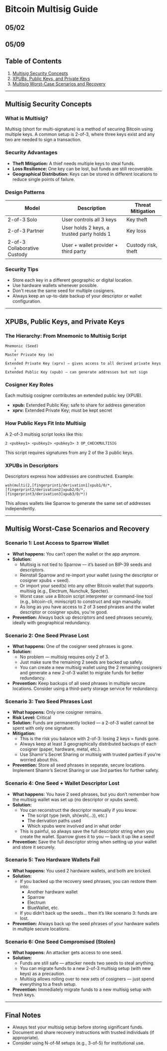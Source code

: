 
# Bitcoin Multisig Guide

## 05/02

## 05/09

## Table of Contents
1. [Multisig Security Concepts](#multisig-security-concepts)
2. [XPUBs, Public Keys, and Private Keys](#xpubs-public-keys-and-private-keys)
3. [Multisig Worst-Case Scenarios and Recovery](#multisig-worst-case-scenarios-and-recovery)

---

## Multisig Security Concepts

### What is Multisig?
Multisig (short for multi-signature) is a method of securing Bitcoin using multiple keys. A common setup is 2-of-3, where three keys exist and any two are needed to sign a transaction.

### Security Advantages
- **Theft Mitigation:** A thief needs multiple keys to steal funds.
- **Loss Resilience:** One key can be lost, but funds are still recoverable.
- **Geographical Distribution:** Keys can be stored in different locations to reduce single points of failure.

### Design Patterns
| Model           | Description                                      | Threat Mitigation |
|----------------|--------------------------------------------------|-------------------|
| 2-of-3 Solo     | User controls all 3 keys                         | Key theft         |
| 2-of-3 Partner  | User holds 2 keys, a trusted party holds 1      | Key loss          |
| 2-of-3 Collaborative Custody | User + wallet provider + third party | Custody risk, theft |

### Security Tips
- Store each key in a different geographic or digital location.
- Use hardware wallets whenever possible.
- Don't reuse the same seed for multiple cosigners.
- Always keep an up-to-date backup of your descriptor or wallet configuration.

---

## XPUBs, Public Keys, and Private Keys

### The Hierarchy: From Mnemonic to Multisig Script

```plaintext
Mnemonic (Seed)
    ↓
Master Private Key (m)
    ↓
Extended Private Key (xprv) — gives access to all derived private keys
    ↓
Extended Public Key (xpub) — can generate addresses but not sign
```

### Cosigner Key Roles
Each multisig cosigner contributes an extended public key (XPUB).
- **xpub:** Extended Public Key; safe to share for address generation
- **xprv:** Extended Private Key; must be kept secret

### How Public Keys Fit Into Multisig
A 2-of-3 multisig script looks like this:
```
2 <pubkey1> <pubkey2> <pubkey3> 3 OP_CHECKMULTISIG
```
This script requires signatures from any 2 of the 3 public keys.

### XPUBs in Descriptors
Descriptors express how addresses are constructed. Example:
```
wsh(multi(2,[fingerprint1/derivation1]xpub1/0/*,[fingerprint2/derivation2]xpub2/0/*,[fingerprint3/derivation3]xpub3/0/*))
```
This allows wallets like Sparrow to generate the same set of addresses independently.

---

## Multisig Worst-Case Scenarios and Recovery

### Scenario 1: Lost Access to Sparrow Wallet
- **What happens:** You can’t open the wallet or the app anymore.
- **Solution:**
    - Multisig is not tied to Sparrow — it’s based on BIP-39 seeds and descriptors.
    - Reinstall Sparrow and re-import your wallet (using the descriptor or cosigner xpubs + seed).
    - Or import your seed(s) into any other Bitcoin wallet that supports multisig (e.g., Electrum, Nunchuk, Specter).
    - Worst case: use a Bitcoin script interpreter or command-line tool (e.g., bitcoin-cli, miniscript) to construct and sign manually.
    - As long as you have access to 2 of 3 seed phrases and the wallet descriptor or cosigner xpubs, you're good.
- **Prevention:** Always back up descriptors and seed phrases securely, ideally with geographical redundancy.

### Scenario 2: One Seed Phrase Lost
- **What happens:** One of the cosigner seed phrases is gone.
- **Solution:**
    - No problem — multisig requires only 2 of 3.
    - Just make sure the remaining 2 seeds are backed up safely.
    - You can create a new multisig wallet using the 2 remaining cosigners and generate a new 2-of-3 wallet to migrate funds for better redundancy.
- **Prevention:** Keep backups of all seed phrases in multiple secure locations. Consider using a third-party storage service for redundancy.

### Scenario 3: Two Seed Phrases Lost
- **What happens:** Only one cosigner remains.
- **Risk Level:** Critical
- **Solution:** Funds are permanently locked — a 2-of-3 wallet cannot be spent with only one signature.
- **Mitigation:**
    - This is the risk you balance with 2-of-3: losing 2 keys = funds gone.
    - Always keep at least 3 geographically distributed backups of each cosigner (paper, hardware, metal, etc.).
    - Use Shamir's Secret Sharing or multisig with trusted parties if you're worried about this.
- **Prevention:** Store all seed phrases in separate, secure locations. Implement Shamir’s Secret Sharing or use 3rd parties for further safety.

### Scenario 4: One Seed + Wallet Descriptor Lost
- **What happens:** You have 2 seed phrases, but you don’t remember how the multisig wallet was set up (no descriptor or xpubs saved).
- **Solution:**
    - You can reconstruct the descriptor manually if you know:
        - The script type (wsh, sh(wsh(...)), etc.)
        - The derivation paths used
        - Which xpubs were involved and in what order
    - This is painful, so always save the full descriptor string when you create the wallet. Sparrow gives it to you — back it up like a seed!
- **Prevention:** Save the full descriptor string when setting up your wallet and store it securely.

### Scenario 5: Two Hardware Wallets Fail
- **What happens:** You used 2 hardware wallets, and both are bricked.
- **Solution:**
    - If you backed up the recovery seed phrases, you can restore them into:
        - Another hardware wallet
        - Sparrow
        - Electrum
        - BlueWallet, etc.
    - If you didn’t back up the seeds... then it’s like scenario 3: funds are lost.
- **Prevention:** Always back up the seed phrases of your hardware wallets in multiple secure locations.

### Scenario 6: One Seed Compromised (Stolen)
- **What happens:** An attacker gets access to one seed.
- **Solution:**
    - Funds are still safe — attacker needs two seeds to steal anything.
    - You can migrate funds to a new 2-of-3 multisig setup (with new keys) as a precaution.
    - Multisig allows rolling over to new sets of cosigners — just spend everything to a fresh setup.
- **Prevention:** Immediately migrate funds to a new multisig setup with fresh keys.

---

## Final Notes
- Always test your multisig setup before storing significant funds.
- Document and share recovery instructions with trusted individuals (if appropriate).
- Consider using N-of-M setups (e.g., 3-of-5) for institutional use.
